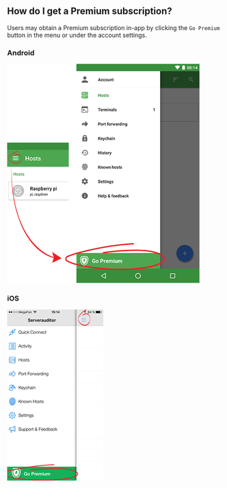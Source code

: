 ## How do I get a Premium subscription?

Users may obtain a Premium subscription in-app by clicking the `Go Premium` button in the menu or under the account settings.

### Android
![Go Premium](../../.images/screenshots/go-premium-android.png)


### iOS
![Go Premium](../../.images/screenshots/go-premium-ios.png)
